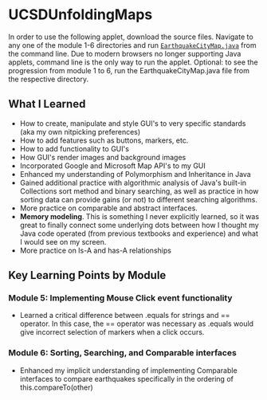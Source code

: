 # UCSDUnfoldingMaps
In order to use the following applet, download the source files. Navigate to any one of the module 1-6 directories and run [`EarthquakeCityMap.java`](https://github.com/arunbhardwaj/UCSDUnfoldingMaps/blob/master/src/module6/EarthquakeCityMap.java) from the command line. Due to modern browsers no longer supporting Java applets, command line is the only way to run the applet. 
Optional: to see the progression from module 1 to 6, run the EarthquakeCityMap.java file from the respective directory. 
## What I Learned
- How to create, manipulate and style GUI's to very specific standards (aka my own nitpicking preferences)
- How to add features such as buttons, markers, etc.
- How to add functionality to GUI's 
- How GUI's render images and background images
- Incorporated Google and Microsoft Map API's to my GUI
- Enhanced my understanding of Polymorphism and Inheritance in Java
- Gained additional practice with algorithmic analysis of Java's built-in Collections sort method and binary searching, as well as practice in how sorting data can provide gains (or not) to different searching algorithms.
- More practice on comparable and abstract interfaces. 
- **Memory modeling**. This is something I never explicitly learned, so it was great to finally connect some underlying dots between how I thought my Java code operated (from previous textbooks and experience) and what I would see on my screen. 
- More practice on Is-A and has-A relationships

## Key Learning Points by Module
### Module 5: Implementing Mouse Click event functionality
- Learned a critical difference between .equals for strings and == operator. In this case, the == operator was necessary as .equals would give incorrect selection of markers when a click occurs.
### Module 6: Sorting, Searching, and Comparable interfaces
- Enhanced my implicit understanding of implementing Comparable interfaces to compare earthquakes specifically in the ordering of this.compareTo(other) 
